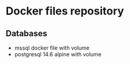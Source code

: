 # Docker files repository

## Databases

- mssql docker file with volume
- postgresql 14.6 alpine with volume
